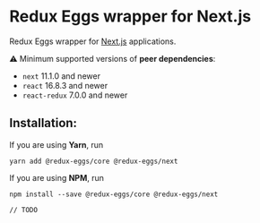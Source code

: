 # Redux Eggs wrapper for Next.js

Redux Eggs wrapper for [Next.js](https://nextjs.org/) applications.

⚠️ Minimum supported versions of **peer dependencies**:

- `next` 11.1.0 and newer
- `react` 16.8.3 and newer
- `react-redux` 7.0.0 and newer

## Installation:

If you are using **Yarn**, run

```shell
yarn add @redux-eggs/core @redux-eggs/next
```

If you are using **NPM**, run

```shell
npm install --save @redux-eggs/core @redux-eggs/next
```

`// TODO`
